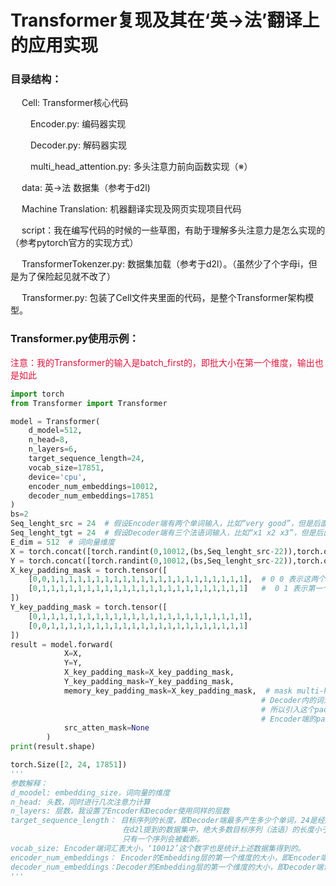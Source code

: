<h1>Transformer复现及其在‘英->法’翻译上的应用实现</h1>
<h3>目录结构：</h3>
<p>&emsp; Cell: Transformer核心代码</p>
<p>
&emsp;&emsp; Encoder.py: 编码器实现

&emsp;&emsp; Decoder.py: 解码器实现

&emsp;&emsp; multi_head_attention.py: 多头注意力前向函数实现（※）
</p>

<p>
&emsp; data: 英->法 数据集（参考于d2l)

&emsp; Machine Translation: 机器翻译实现及网页实现项目代码

&emsp; script：我在编写代码的时候的一些草图，有助于理解多头注意力是怎么实现的（参考pytorch官方的实现方式）

&emsp; TransformerTokenzer.py: 数据集加载（参考于d2l）。（虽然少了个字母i，但是为了保险起见就不改了）

&emsp; Transformer.py: 包装了Cell文件夹里面的代码，是整个Transformer架构模型。
</p>

<h3>Transformer.py使用示例：</h3>

<font color=Crimson>注意：我的Transformer的输入是batch_first的，即批大小在第一个维度，输出也是如此</font>

```python
import torch
from Transformer import Transformer

model = Transformer(
    d_model=512,
    n_head=8,
    n_layers=6,
    target_sequence_length=24,
    vocab_size=17851,
    device='cpu',
    encoder_num_embeddings=10012,
    decoder_num_embeddings=17851    
)
bs=2
Seq_lenght_src = 24  # 假设Encoder端有两个单词输入，比如“very good”，但是后面会被pad到24
Seq_lenght_tgt = 24  # 假设Decoder端有三个法语词输入，比如“x1 x2 x3”，但是后面会被pad到24
E_dim = 512  # 词向量维度
X = torch.concat([torch.randint(0,10012,(bs,Seq_lenght_src-22)),torch.ones(size=(bs,22),dtype=torch.int)],dim=-1)  # Encoder端输入的token的id,1表示<pad>的id
Y = torch.concat([torch.randint(0,10012,(bs,Seq_lenght_src-22)),torch.ones(size=(bs,22),dtype=torch.int)],dim=-1)  # Decoder端输入的token的id
X_key_padding_mask = torch.tensor([
    [0,0,1,1,1,1,1,1,1,1,1,1,1,1,1,1,1,1,1,1,1,1,1,1],  # 0 0 表示这两个token都不是<pad>，其余的1表示X中对应位置的的token是<pad>
    [0,1,1,1,1,1,1,1,1,1,1,1,1,1,1,1,1,1,1,1,1,1,1,1]   #  0 1 表示第一个不是，第二个是<pad>   这些在多头注意力部分的代码会用到
])
Y_key_padding_mask = torch.tensor([
    [0,1,1,1,1,1,1,1,1,1,1,1,1,1,1,1,1,1,1,1,1,1,1,1],
    [0,0,1,1,1,1,1,1,1,1,1,1,1,1,1,1,1,1,1,1,1,1,1,1]
])
result = model.forward(
            X=X,
            Y=Y,
            X_key_padding_mask=X_key_padding_mask,
            Y_key_padding_mask=Y_key_padding_mask,
            memory_key_padding_mask=X_key_padding_mask,  # mask multi-head attention时，
                                                        # Decoder内的词汇不要关注Encoder端中的<pad>
                                                        # 所以引入这个padding mask 矩阵，其和
                                                        # Encoder端的padding mask 矩阵是一样的
            src_atten_mask=None
        )
print(result.shape)

torch.Size([2, 24, 17851])
'''
参数解释：
d_moodel: embedding_size，词向量的维度
n_head: 头数，同时进行几次注意力计算
n_layers: 层数，我设置了Encoder和Decoder使用同样的层数
target_sequence_length： 目标序列的长度，即Decoder端最多产生多少个单词，24是经过统计目标序列的长度得出的，
                         在d2l提到的数据集中，绝大多数目标序列（法语）的长度小于20，实际上设置为24的话，
                         只有一个序列会被截断。
vocab_size: Encoder端词汇表大小，‘10012’这个数字也是统计上述数据集得到的。
encoder_num_embeddings： Encoder的Embedding层的第一个维度的大小，即Encoder端词汇表的大小
decoder_num_embeddings：Decoder的Embedding层的第一个维度的大小，即Decoder端词汇表的大小
'''
```